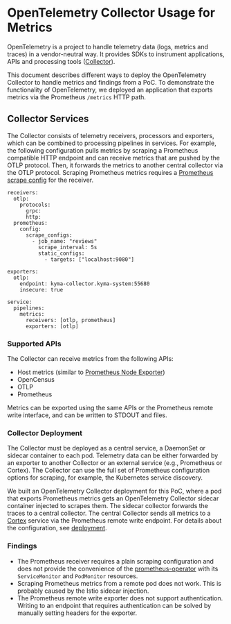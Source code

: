 # OpenTelemetry Collector Usage for Metrics

OpenTelemetry is a project to handle telemetry data (logs, metrics and traces) in a vendor-neutral way. It provides SDKs to instrument applications, APIs and processing tools ([Collector](https://opentelemetry.io/docs/collector/)).

This document describes different ways to deploy the OpenTelemetry Collector to handle metrics and findings from a PoC. To demonstrate the functionality of OpenTelemetry, we deployed an application that exports metrics via the Prometheus `/metrics` HTTP path.

## Collector Services

The Collector consists of telemetry receivers, processors and exporters, which can be combined to processing pipelines in services. For example, the following configuration pulls metrics by scraping a Prometheus compatible HTTP endpoint and can receive metrics that are pushed by the OTLP protocol. Then, it forwards the metrics to another central collector via the OTLP protocol. Scraping Prometheus metrics requires a [Prometheus scrape config](https://prometheus.io/docs/prometheus/latest/configuration/configuration/#scrape_config) for the receiver.

```
receivers:
  otlp:
    protocols:
      grpc:
      http:
  prometheus:
    config:
      scrape_configs:
        - job_name: "reviews"
          scrape_interval: 5s
          static_configs:
            - targets: ["localhost:9080"]

exporters:
  otlp:
    endpoint: kyma-collector.kyma-system:55680
    insecure: true

service:
  pipelines:
    metrics:
      receivers: [otlp, prometheus]
      exporters: [otlp]
```

### Supported APIs

The Collector can receive metrics from the following APIs:

* Host metrics (similar to [Prometheus Node Exporter](https://github.com/prometheus/node_exporter))
* OpenCensus
* OTLP
* Prometheus

Metrics can be exported using the same APIs or the Prometheus remote write interface, and can be written to STDOUT and files.

### Collector Deployment

The Collector must be deployed as a central service, a DaemonSet or sidecar container to each pod. Telemetry data can be either forwarded by an exporter to another Collector or an external service (e.g., Prometheus or Cortex). The Collector can use the full set of Prometheus configuration options for scraping, for example, the Kubernetes service discovery.

We built an OpenTelemetry Collector deployment for this PoC, where a pod that exports Prometheus metrics gets an OpenTelemetry Collector sidecar container injected to scrapes them. The sidecar collector forwards the traces to a central collector. The central Collector sends all metrics to a [Cortex](https://github.com/cortexproject/cortex) service via the Prometheus remote write endpoint.
For details about the configuration, see [deployment](deployment/).

### Findings

* The Prometheus receiver requires a plain scraping configuration and does not provide the convenience of the [prometheus-operator](https://github.com/prometheus-operator/prometheus-operator) with its `ServiceMonitor` and `PodMonitor` resources.
* Scraping Prometheus metrics from a remote pod does not work. This is probably caused by the Istio sidecar injection.
* The Prometheus remote write exporter does not support authentication. Writing to an endpoint that requires authentication can be solved by manually setting headers for the exporter.
